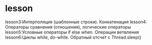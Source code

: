 # lesson
lesson3:Интерполяция (шаблонные строки). Конкатенация
lesson4: Операторы сравнения (отношения), логические операторы
lesson5:Условные операторы if else when. Операции ветвления
lesson6:Циклы while, do-while. Обратный отсчет с Thread.sleep()
